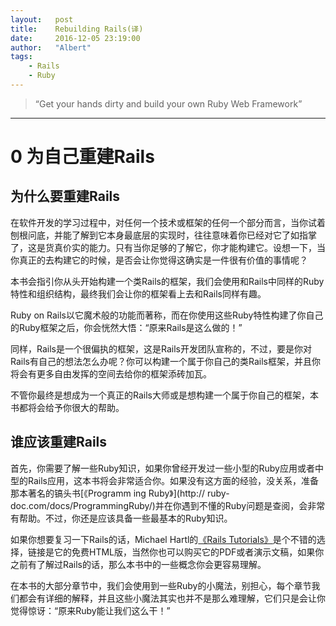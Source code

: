 ```yaml
---
layout:   post
title:    Rebuilding Rails(译)
date:     2016-12-05 23:19:00
author:   "Albert"
tags:
    - Rails 
    - Ruby 
---
```


> “Get your hands dirty and build your own Ruby Web Framework” 

- - -  

0 为自己重建Rails
=====
为什么要重建Rails
-----

在软件开发的学习过程中，对任何一个技术或框架的任何一个部分而言，当你试着刨根问底，并能了解到它本身最底层的实现时，往往意味着你已经对它了如指掌了，这是货真价实的能力。只有当你足够的了解它，你才能构建它。设想一下，当你真正的去构建它的时候，是否会让你觉得这确实是一件很有价值的事情呢？

本书会指引你从头开始构建一个类Rails的框架，我们会使用和Rails中同样的Ruby特性和组织结构，最终我们会让你的框架看上去和Rails同样有趣。

Ruby on Rails以它魔术般的功能而著称，而在你使用这些Ruby特性构建了你自己的Ruby框架之后，你会恍然大悟：“原来Rails是这么做的！”

同样，Rails是一个很偏执的框架，这是Rails开发团队宣称的，不过，要是你对Rails有自己的想法怎么办呢？你可以构建一个属于你自己的类Rails框架，并且你将会有更多自由发挥的空间去给你的框架添砖加瓦。

不管你最终是想成为一个真正的Rails大师或是想构建一个属于你自己的框架，本书都将会给予你很大的帮助。

谁应该重建Rails
-----

首先，你需要了解一些Ruby知识，如果你曾经开发过一些小型的Ruby应用或者中型的Rails应用，这本书将会非常适合你。如果没有这方面的经验，没关系，准备那本著名的镐头书[《Programm
ing Ruby》](http:// ruby-doc.com/docs/ProgrammingRuby/)并在你遇到不懂的Ruby问题是查阅，会非常有帮助。不过，你还是应该具备一些最基本的Ruby知识。

如果你想要复习一下Rails的话，Michael Hartl的[《Rails Tutorials》](http://ruby.railstutorial.org/ruby-on-rails-tutorial-book)是个不错的选择，链接是它的免费HTML版，当然你也可以购买它的PDF或者演示文稿，如果你之前有了解过Rails的话，那么本书中的一些概念你会更容易理解。

在本书的大部分章节中，我们会使用到一些Ruby的小魔法，别担心，每个章节我们都会有详细的解释，并且这些小魔法其实也并不是那么难理解，它们只是会让你觉得惊讶：“原来Ruby能让我们这么干！”
